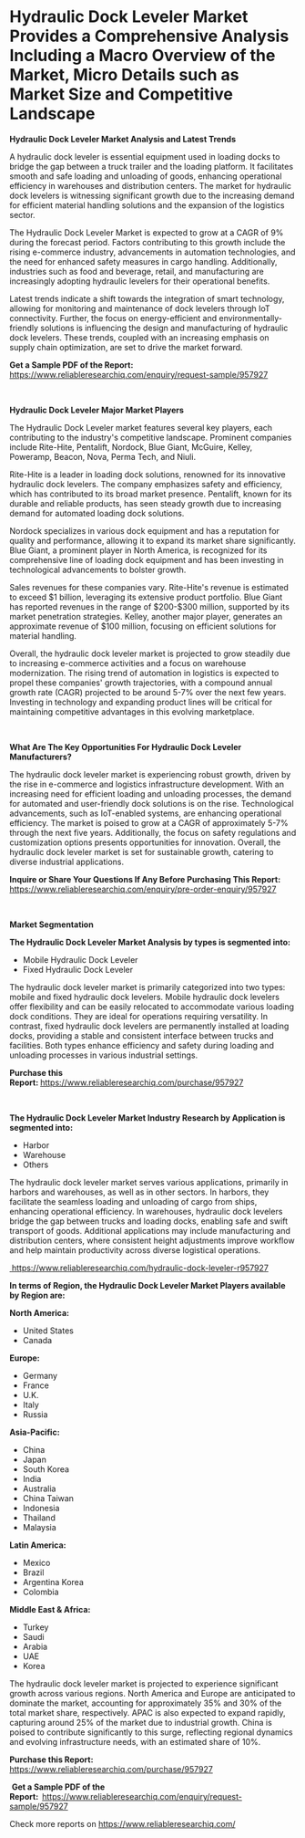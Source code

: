 <p><h1>Hydraulic Dock Leveler Market Provides a Comprehensive Analysis Including a Macro Overview of the Market, Micro Details such as Market Size and Competitive Landscape</h1></p><p><strong>Hydraulic Dock Leveler Market Analysis and Latest Trends</strong></p>
<p><p>A hydraulic dock leveler is essential equipment used in loading docks to bridge the gap between a truck trailer and the loading platform. It facilitates smooth and safe loading and unloading of goods, enhancing operational efficiency in warehouses and distribution centers. The market for hydraulic dock levelers is witnessing significant growth due to the increasing demand for efficient material handling solutions and the expansion of the logistics sector.</p><p>The Hydraulic Dock Leveler Market is expected to grow at a CAGR of 9% during the forecast period. Factors contributing to this growth include the rising e-commerce industry, advancements in automation technologies, and the need for enhanced safety measures in cargo handling. Additionally, industries such as food and beverage, retail, and manufacturing are increasingly adopting hydraulic levelers for their operational benefits.</p><p>Latest trends indicate a shift towards the integration of smart technology, allowing for monitoring and maintenance of dock levelers through IoT connectivity. Further, the focus on energy-efficient and environmentally-friendly solutions is influencing the design and manufacturing of hydraulic dock levelers. These trends, coupled with an increasing emphasis on supply chain optimization, are set to drive the market forward.</p></p>
<p><strong>Get a Sample PDF of the Report:&nbsp;</strong> <a href="https://www.reliableresearchiq.com/enquiry/request-sample/957927?utm_campaign=3097&utm_medium=2&utm_source=Github&utm_content=ia&utm_term=10042025&utm_id=hydraulic-dock-leveler">https://www.reliableresearchiq.com/enquiry/request-sample/957927</a></p>
<p>&nbsp;</p>
<p><strong>Hydraulic Dock Leveler Major Market Players</strong></p>
<p><p>The Hydraulic Dock Leveler market features several key players, each contributing to the industry's competitive landscape. Prominent companies include Rite-Hite, Pentalift, Nordock, Blue Giant, McGuire, Kelley, Poweramp, Beacon, Nova, Perma Tech, and Niuli. </p><p>Rite-Hite is a leader in loading dock solutions, renowned for its innovative hydraulic dock levelers. The company emphasizes safety and efficiency, which has contributed to its broad market presence. Pentalift, known for its durable and reliable products, has seen steady growth due to increasing demand for automated loading dock solutions.</p><p>Nordock specializes in various dock equipment and has a reputation for quality and performance, allowing it to expand its market share significantly. Blue Giant, a prominent player in North America, is recognized for its comprehensive line of loading dock equipment and has been investing in technological advancements to bolster growth. </p><p>Sales revenues for these companies vary. Rite-Hite's revenue is estimated to exceed $1 billion, leveraging its extensive product portfolio. Blue Giant has reported revenues in the range of $200-$300 million, supported by its market penetration strategies. Kelley, another major player, generates an approximate revenue of $100 million, focusing on efficient solutions for material handling.</p><p>Overall, the hydraulic dock leveler market is projected to grow steadily due to increasing e-commerce activities and a focus on warehouse modernization. The rising trend of automation in logistics is expected to propel these companies' growth trajectories, with a compound annual growth rate (CAGR) projected to be around 5-7% over the next few years. Investing in technology and expanding product lines will be critical for maintaining competitive advantages in this evolving marketplace.</p></p>
<p>&nbsp;</p>
<p><strong>What Are The Key Opportunities For Hydraulic Dock Leveler Manufacturers?</strong></p>
<p><p>The hydraulic dock leveler market is experiencing robust growth, driven by the rise in e-commerce and logistics infrastructure development. With an increasing need for efficient loading and unloading processes, the demand for automated and user-friendly dock solutions is on the rise. Technological advancements, such as IoT-enabled systems, are enhancing operational efficiency. The market is poised to grow at a CAGR of approximately 5-7% through the next five years. Additionally, the focus on safety regulations and customization options presents opportunities for innovation. Overall, the hydraulic dock leveler market is set for sustainable growth, catering to diverse industrial applications.</p></p>
<p><strong>Inquire or Share Your Questions If Any Before Purchasing This Report:</strong> <a href="https://www.reliableresearchiq.com/enquiry/pre-order-enquiry/957927?utm_campaign=3097&utm_medium=2&utm_source=Github&utm_content=ia&utm_term=10042025&utm_id=hydraulic-dock-leveler">https://www.reliableresearchiq.com/enquiry/pre-order-enquiry/957927</a></p>
<p>&nbsp;</p>
<p><strong>Market Segmentation</strong></p>
<p><strong>The Hydraulic Dock Leveler Market Analysis by types is segmented into:</strong></p>
<p><ul><li>Mobile Hydraulic Dock Leveler</li><li>Fixed Hydraulic Dock Leveler</li></ul></p>
<p><p>The hydraulic dock leveler market is primarily categorized into two types: mobile and fixed hydraulic dock levelers. Mobile hydraulic dock levelers offer flexibility and can be easily relocated to accommodate various loading dock conditions. They are ideal for operations requiring versatility. In contrast, fixed hydraulic dock levelers are permanently installed at loading docks, providing a stable and consistent interface between trucks and facilities. Both types enhance efficiency and safety during loading and unloading processes in various industrial settings.</p></p>
<p><strong>Purchase this Report:&nbsp;</strong><a href="https://www.reliableresearchiq.com/purchase/957927?utm_campaign=3097&utm_medium=2&utm_source=Github&utm_content=ia&utm_term=10042025&utm_id=hydraulic-dock-leveler">https://www.reliableresearchiq.com/purchase/957927</a></p>
<p>&nbsp;</p>
<p><strong>The Hydraulic Dock Leveler Market Industry Research by Application is segmented into:</strong></p>
<p><ul><li>Harbor</li><li>Warehouse</li><li>Others</li></ul></p>
<p><p>The hydraulic dock leveler market serves various applications, primarily in harbors and warehouses, as well as in other sectors. In harbors, they facilitate the seamless loading and unloading of cargo from ships, enhancing operational efficiency. In warehouses, hydraulic dock levelers bridge the gap between trucks and loading docks, enabling safe and swift transport of goods. Additional applications may include manufacturing and distribution centers, where consistent height adjustments improve workflow and help maintain productivity across diverse logistical operations.</p></p>
<p><a href="https://www.reliableresearchiq.com/hydraulic-dock-leveler-r957927?utm_campaign=3097&utm_medium=2&utm_source=Github&utm_content=ia&utm_term=10042025&utm_id=hydraulic-dock-leveler">&nbsp;https://www.reliableresearchiq.com/hydraulic-dock-leveler-r957927</a></p>
<p><strong>In terms of Region, the Hydraulic Dock Leveler Market Players available by Region are:</strong></p>
<p>
    <p> <strong> North America: </strong>
        <ul>
            <li>United States</li>
            <li>Canada</li>
        </ul>
        </p> 
    <p> <strong> Europe: </strong>
        <ul>
            <li>Germany</li>
            <li>France</li>
            <li>U.K.</li>
            <li>Italy</li>
            <li>Russia</li>
        </ul>
        </p> 
    <p> <strong> Asia-Pacific: </strong>
        <ul>
            <li>China</li>
            <li>Japan</li>
            <li>South Korea</li>
            <li>India</li>
            <li>Australia</li>
            <li>China Taiwan</li>
            <li>Indonesia</li>
            <li>Thailand</li>
            <li>Malaysia</li>
        </ul>
        </p> 
    <p> <strong> Latin America: </strong>
        <ul>
            <li>Mexico</li>
            <li>Brazil</li>
            <li>Argentina Korea</li>
            <li>Colombia</li>
        </ul>
        </p> 
    <p> <strong> Middle East & Africa: </strong>
        <ul>
            <li>Turkey</li>
            <li>Saudi</li>
            <li>Arabia</li>
            <li>UAE</li>
            <li>Korea</li>
        </ul>
    </p>
    </p>
<p><p>The hydraulic dock leveler market is projected to experience significant growth across various regions. North America and Europe are anticipated to dominate the market, accounting for approximately 35% and 30% of the total market share, respectively. APAC is also expected to expand rapidly, capturing around 25% of the market due to industrial growth. China is poised to contribute significantly to this surge, reflecting regional dynamics and evolving infrastructure needs, with an estimated share of 10%.</p></p>
<p><strong>Purchase this Report: </strong><a href="https://www.reliableresearchiq.com/purchase/957927?utm_campaign=3097&utm_medium=2&utm_source=Github&utm_content=ia&utm_term=10042025&utm_id=hydraulic-dock-leveler">https://www.reliableresearchiq.com/purchase/957927</a></p>
<p>&nbsp;<strong>Get a Sample PDF of the Report:&nbsp;&nbsp;</strong><a href="https://www.reliableresearchiq.com/enquiry/request-sample/957927?utm_campaign=3097&utm_medium=2&utm_source=Github&utm_content=ia&utm_term=10042025&utm_id=hydraulic-dock-leveler">https://www.reliableresearchiq.com/enquiry/request-sample/957927</a></p>
<p><strong></strong></p>
<p>Check more reports on <a href="https://www.reliableresearchiq.com/?utm_campaign=3097&utm_medium=2&utm_source=Github&utm_content=ia&utm_term=10042025&utm_id=hydraulic-dock-leveler">https://www.reliableresearchiq.com/</a></p>